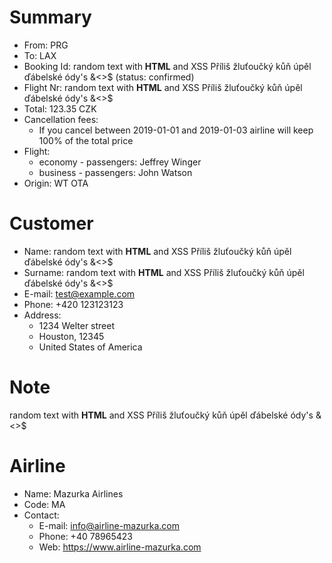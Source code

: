 
# Summary
- From: PRG
- To: LAX
- Booking Id: random text with <b>HTML</b> and XSS <script>alert("xss");</script> Příliš žluťoučký kůň úpěl ďábelské ódy's &<>$ (status: confirmed)
- Flight Nr: random text with <b>HTML</b> and XSS <script>alert("xss");</script> Příliš žluťoučký kůň úpěl ďábelské ódy's &<>$
- Total: 123.35 CZK
- Cancellation fees:
    - If you cancel between 2019-01-01 and 2019-01-03 airline will keep 100% of the total price
- Flight:
    - economy - passengers: Jeffrey Winger
    - business - passengers: John Watson
- Origin: WT OTA

# Customer
- Name: random text with <b>HTML</b> and XSS <script>alert("xss");</script> Příliš žluťoučký kůň úpěl ďábelské ódy's &<>$
- Surname: random text with <b>HTML</b> and XSS <script>alert("xss");</script> Příliš žluťoučký kůň úpěl ďábelské ódy's &<>$
- E-mail: test@example.com
- Phone: +420 123123123
- Address:
    - 1234 Welter street
    - Houston, 12345
    - United States of America


# Note
random text with <b>HTML</b> and XSS <script>alert("xss");</script> Příliš žluťoučký kůň úpěl ďábelské ódy's &<>$

# Airline
- Name: Mazurka Airlines
- Code: MA
- Contact:
    - E-mail: info@airline-mazurka.com
    - Phone: +40 78965423
    - Web: https://www.airline-mazurka.com

